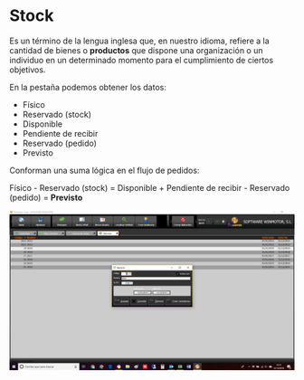 # Stock

Es un término de la lengua inglesa que, en nuestro idioma, refiere a la cantidad de bienes o **productos** que dispone una organización o un individuo en un determinado momento para el cumplimiento de ciertos objetivos.

En la pestaña podemos obtener los datos:

* Físico
* Reservado \(stock\)
* Disponible
* Pendiente de recibir
* Reservado \(pedido\)
* Previsto

Conforman una suma lógica en el flujo de pedidos:

Físico - Reservado \(stock\) = Disponible + Pendiente de recibir - Reservado \(pedido\) = **Previsto**

![](../../../../.gitbook/assets/image%20%28114%29.png)

